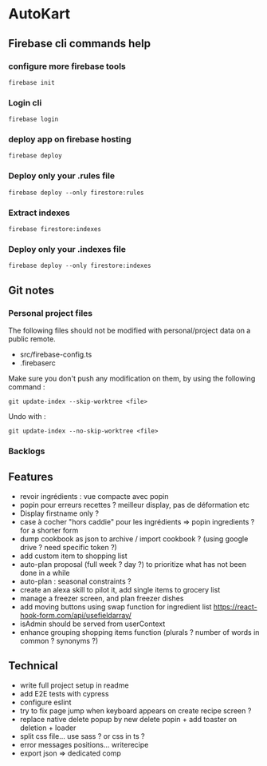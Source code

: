# AutoKart

## Firebase cli commands help
### configure more firebase tools
`firebase init`
### Login cli
`firebase login`
### deploy app on firebase hosting
`firebase deploy`
### Deploy only your .rules file
`firebase deploy --only firestore:rules`
### Extract indexes
`firebase firestore:indexes`
### Deploy only your .indexes file
`firebase deploy --only firestore:indexes`

## Git notes
### Personal project files
The following files should not be modified with personal/project data on a public remote.
- src/firebase-config.ts
- .firebaserc

Make sure you don't push any modification on them, by using the following command :

`git update-index --skip-worktree <file>`

Undo with :

`git update-index --no-skip-worktree <file>`

### Backlogs
## Features
- revoir ingrédients : vue compacte avec popin
- popin pour erreurs recettes ? meilleur display, pas de déformation etc
- Display firstname only ?
- case à cocher "hors caddie" pour les ingrédients => popin ingredients ? for a shorter form
- dump cookbook as json to archive / import cookbook ? (using google drive ? need specific token ?)
- add custom item to shopping list
- auto-plan proposal (full week ? day ?) to prioritize what has not been done in a while
- auto-plan : seasonal constraints ?
- create an alexa skill to pilot it, add single items to grocery list
- manage a freezer screen, and plan freezer dishes
- add moving buttons using swap function for ingredient list https://react-hook-form.com/api/usefieldarray/
- isAdmin should be served from userContext
- enhance grouping shopping items function (plurals ? number of words in common ? synonyms ?)

## Technical
- write full project setup in readme
- add E2E tests with cypress
- configure eslint
- try to fix page jump when keyboard appears on create recipe screen ?
- replace native delete popup by new delete popin + add toaster on deletion + loader
- split css file... use sass ? or css in ts ?
- error messages positions... writerecipe
- export json => dedicated comp
